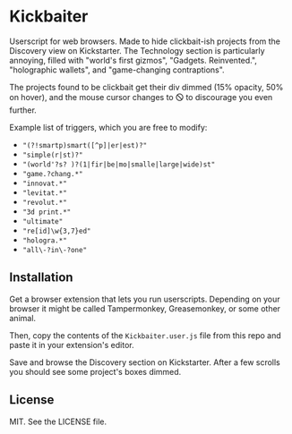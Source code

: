 # Kickbaiter

Userscript for web browsers. Made to hide clickbait-ish projects from the Discovery view on Kickstarter. The Technology section is particularly annoying, filled with "world's first gizmos", "Gadgets. Reinvented.", "holographic wallets", and "game-changing contraptions".

The projects found to be clickbait get their div dimmed (15% opacity, 50% on hover), and the mouse cursor changes to 🛇 to discourage you even further.

Example list of triggers, which you are free to modify:

- `"(?!smartp)smart([^p]|er|est)?"`
- `"simple(r|st)?"`
- `"(world'?s? )?(1|fir|be|mo|smalle|large|wide)st"`
- `"game.?chang.*"`
- `"innovat.*"`
- `"levitat.*"`
- `"revolut.*"`
- `"3d print.*"`
- `"ultimate"`
- `"re[id]\w{3,7}ed"`
- `"hologra.*"`
- `"all\-?in\-?one"`

Installation
---

Get a browser extension that lets you run userscripts. Depending on your browser it might be called Tampermonkey, Greasemonkey, or some other animal.

Then, copy the contents of the `Kickbaiter.user.js` file from this repo and paste it in your extension's editor.

Save and browse the Discovery section on Kickstarter. After a few scrolls you should see some project's boxes dimmed.

License
---

MIT. See the LICENSE file.
